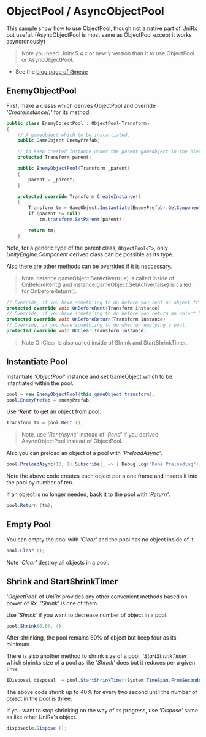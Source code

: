 # ObjectPool / AsyncObjectPool

This sample show how to use ObjectPool, though not a native part of UniRx but useful. (AsyncObjectPool is most same as ObjectPool except it works asyncronously)

> Note you need Unity 5.4.x or newly version than it to use ObjectPool or AsyncObjectPool.


* See the [blog page of @neue](http://neue.cc/2016/08/03_536.html)


## EnemyObjectPool

First, make a classs which derives ObjectPool<T> and override  *'CreateInstance()'* for its method.

``` csharp
public class EnemyObjectPool : ObjectPool<Transform>
{
    // A gameobject which to be instantiated.
    public GameObject EnemyPrefab;

    // to keep created instance under the parent gameobject in the hierarchy.
    protected Transform parent;

    public EnemyObjectPool(Transform _parent)
    {
        parent = _parent;
    }

    protected override Transform CreateInstance()
    {
        Transform tm = GameObject.Instantiate(EnemyPrefab).GetComponent<Transform>();
        if (parent != null)
            tm.transform.SetParent(parent);

        return tm;
    }
```

Note, for a generic type of the parent class, ```ObjectPool<T>```, only *UnityEngine.Component* derived class can be possible as its type.

Also there are other methods can be overrided if it is neccessary.

> Note instance.gameObject.SetActive(true) is called inside of OnBeforeRent()
 and instance.gameObject.SetActive(false) is called for OnBeforeReturn().

``` csharp
// Override, if you have somethiing to do before you rent an object from a pool.
protected override void OnBeforeRent(Transform instance)
// Override, if you have somethiing to do before you return an object back to a pool.
protected override void OnBeforeReturn(Transform instance)
// Override, if you have somethiing to do when on emptying a pool.
protected override void OnClear(Transform instance)
```

> Note OnClear is also called inside of Shrink and StartShrinkTimer.

## Instantiate Pool

Instantiate *'ObjectPool'* instance and set GameObject which to be intantiated within the pool.

``` csharp
pool = new EnemyObjectPool(this.gameObject.transform);
pool.EnemyPrefab = enemyPrefab;
```

Use *'Rent'* to get an object from pool.

``` csharp
Transform tm = pool.Rent ();
```
> Note, use *'RentAsync'*  instead of *'Rend'* if you derived AsyncObjectPool instead of ObjectPool.

Also you can preload an object of a pool with *'PreloadAsync'*.

``` csharp
pool.PreloadAsync(10, 1).Subscribe(_ => { Debug.Log("Done Preloading"); });
```

Note the above code creates each object per a one frame and inserts it into the pool by number of ten.

If an object is no longer needed, back it to the pool with *'Return'*.

``` csharp
pool.Return (tm);
```

## Empty Pool

You can empty the pool with *'Clear'* and the pool has no object inside of it.
``` csharp
pool.Clear ();
```

Note *'Clear'* destroy all objects in a pool.

## Shrink and StartShrinkTImer

*'ObjectPool'* of *UniRx* provides any other convenient methods based on power of Rx. *'Shrink'* is one of them.

Use *'Shrink'* if you want to decrease number of object in a pool.

``` csharp
pool.Shrink(0.6f, 4);
```
After shrinking, the pool remains 60% of object but keep four as its minimum.

There is also another method to shrink size of a pool, *'StartShrinkTimer'* which shrinks size of a pool as like *'Shrink'* does but it reduces per a given time.

``` csharp
IDisposal disposal  = pool.StartShrinkTimer(System.TimeSpan.FromSeconds(2), 0.4f, 3);
```

The above code shrink up to 40% for every two second until the number of object in the pool is three.

If you want to stop shrinking on the way of its progress, use *'Dispose'* same as like other UniRx's object.

``` csharp
disposable.Dispose ();
```
